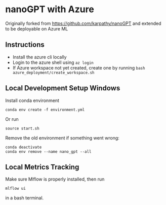 # nanoGPT with Azure

Originally forked from https://github.com/karpathy/nanoGPT and extended to be deployable on Azure ML

## Instructions

- Install the azure cli locally
- Login to the azure shell using `az login`
- If Azure workspace not yet created, create one by running `bash azure_deployment/create_workspace.sh`


## Local Development Setup Windows

Install conda environment

```
conda env create -f environment.yml
```

Or run 

`source start.sh`

Remove the old environment if something went wrong:

```
conda deactivate
conda env remove --name nano_gpt --all
```

## Local Metrics Tracking

Make sure Mlflow is properly installed, then run 

```mlflow ui```

in a bash terminal.
